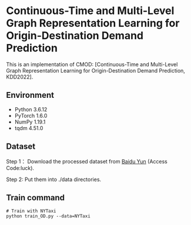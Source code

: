 # Continuous-Time and Multi-Level Graph Representation Learning for Origin-Destination Demand Prediction
This is an implementation of CMOD: [Continuous-Time and Multi-Level Graph Representation Learning for Origin-Destination Demand Prediction, KDD2022].
## Environment
- Python 3.6.12
- PyTorch 1.6.0
- NumPy 1.19.1
- tqdm 4.51.0
## Dataset
Step 1： Download the processed dataset from [Baidu Yun](https://pan.baidu.com/s/1guYb1Mxtrweucsdd2ZucnQ) (Access Code:luck).

Step 2: Put them into ./data directories.
## Train command
    # Train with NYTaxi
    python train_OD.py --data=NYTaxi
